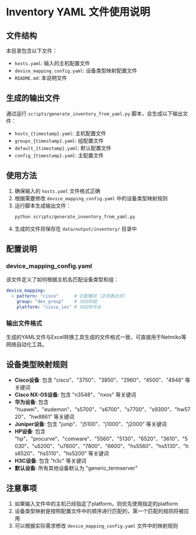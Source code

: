 # Inventory YAML 文件使用说明

## 文件结构

本目录包含以下文件：
- `hosts.yaml`: 输入的主机配置文件
- `device_mapping_config.yaml`: 设备类型映射配置文件
- `README.md`: 本说明文件

## 生成的输出文件

通过运行 `scripts/generate_inventory_from_yaml.py` 脚本，会生成以下输出文件：
- `hosts_{timestamp}.yaml`: 主机配置文件
- `groups_{timestamp}.yaml`: 组配置文件
- `default_{timestamp}.yaml`: 默认配置文件
- `config_{timestamp}.yaml`: 主配置文件

## 使用方法

1. 确保输入的 `hosts.yaml` 文件格式正确
2. 根据需要修改 `device_mapping_config.yaml` 中的设备类型映射规则
3. 运行脚本生成输出文件：
   ```bash
   python scripts/generate_inventory_from_yaml.py
   ```
4. 生成的文件将保存在 `data/output/inventory/` 目录中

## 配置说明

### device_mapping_config.yaml

该文件定义了如何根据主机名匹配设备类型和组：

```yaml
device_mapping:
  - pattern: "cisco"      # 匹配模式（正则表达式）
    group: "dev_group"    # 对应的组
    platform: "cisco_ios" # 对应的平台
```

### 输出文件格式

生成的YAML文件与Excel转换工具生成的文件格式一致，可直接用于Netmiko等网络自动化工具。

## 设备类型映射规则

- **Cisco设备**: 包含 "cisco"、"3750"、"3850"、"2960"、"4500"、"4948" 等关键词
- **Cisco NX-OS设备**: 包含 "n3548"、"nxos" 等关键词
- **华为设备**: 包含 "huawei"、"eudemon"、"s5700"、"s6700"、"s7700"、"s9300"、"hw5720"、"hw8861" 等关键词
- **Juniper设备**: 包含 "junip"、"j5100"、"j1000"、"j2000" 等关键词
- **HP设备**: 包含 "hp"、"procurve"、"comware"、"5560"、"5130"、"6520"、"3610"、"5030"、"u5200"、"u7800"、"7800"、"6600"、"hs5560"、"hs5130"、"hs6520"、"hs5110"、"hs5200" 等关键词
- **H3C设备**: 包含 "h3c" 等关键词
- **默认设备**: 所有其他设备默认为 "generic_termserver"

## 注意事项

1. 如果输入文件中的主机已经指定了platform，则优先使用指定的platform
2. 设备类型映射是按照配置文件中的顺序进行匹配的，第一个匹配的规则将被应用
3. 可以根据实际需求修改 `device_mapping_config.yaml` 文件中的映射规则